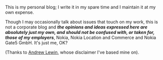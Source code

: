 <!--
.. title: Disclaimer
.. slug: disclaimer
.. date: 2009-08-11 09:30:01
.. tags: 
.. category: 
.. link: 
.. description: 
.. type: text
.. categories: 
.. has_math: no
.. status: published
.. wp-status: publish
-->

<html><body><p>This is my personal blog; I write it in my spare time and I maintain it at my own expense.

Though I may occasionally talk about issues that touch on my work, this is not a corporate blog and <strong><em>the opinions and ideas expressed here are absolutely just my own, and should not be confused with, or taken for, those of my employers</em></strong>, Nokia, Nokia Location and Commerce and Nokia Gate5 GmbH. It's just me, OK?

(Thanks to <a href="https://andrewlewin.wordpress.com/">Andrew Lewin</a>, whose disclaimer I've based mine on).</p></body></html>
